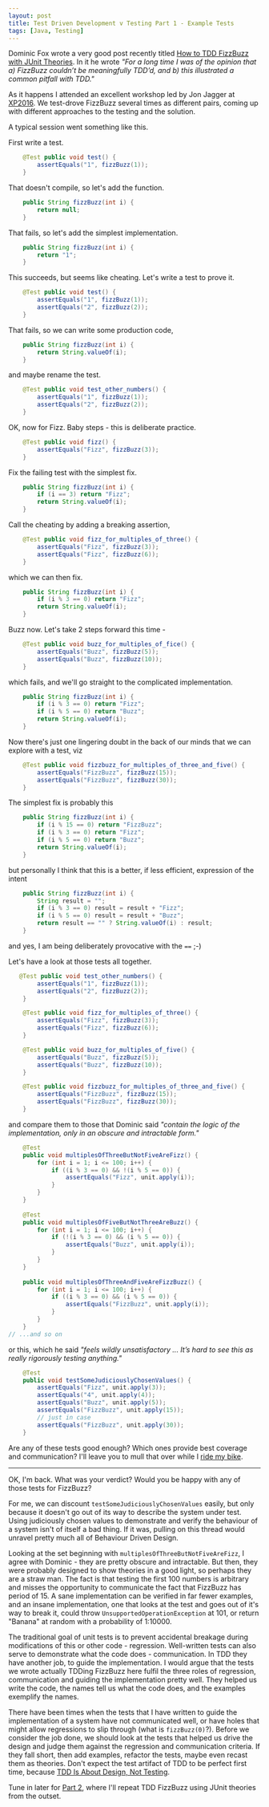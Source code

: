 ```yaml
---
layout: post
title: Test Driven Development v Testing Part 1 - Example Tests
tags: [Java, Testing]
---
```


Dominic Fox wrote a very good post recently titled [How to TDD FizzBuzz with JUnit Theories](https://opencredo.com/tdd-fizzbuzz-junit-theories/). In it he wrote *"For a long time I was of the opinion that a) FizzBuzz couldn’t be meaningfully TDD’d, and b) this illustrated a common pitfall with TDD."*


As it happens I attended an excellent workshop led by Jon Jagger at [XP2016](http://xp2016.org/cfp/Agenda.html#PC5T). We test-drove FizzBuzz several times as different pairs, coming up with different approaches to the testing and the solution.

A typical session went something like this.

First write a test.

```java
    @Test public void test() {
        assertEquals("1", fizzBuzz(1));
    }
```

That doesn't compile, so let's add the function.

```java
    public String fizzBuzz(int i) {
        return null;
    }
```

That fails, so let's add the simplest implementation.

```java
    public String fizzBuzz(int i) {
        return "1";
    }
```

This succeeds, but seems like cheating. Let's write a test to prove it.

```java
    @Test public void test() {
        assertEquals("1", fizzBuzz(1));
        assertEquals("2", fizzBuzz(2));
    }
```

That fails, so we can write some production code,

```java
    public String fizzBuzz(int i) {
        return String.valueOf(i);
    }
```
and maybe rename the test.

```java
    @Test public void test_other_numbers() {
        assertEquals("1", fizzBuzz(1));
        assertEquals("2", fizzBuzz(2));
    }
```

OK, now for Fizz. Baby steps - this is deliberate practice.

```java
    @Test public void fizz() {
        assertEquals("Fizz", fizzBuzz(3));
    }
```

Fix the failing test with the simplest fix.

```java
    public String fizzBuzz(int i) {
        if (i == 3) return "Fizz";
        return String.valueOf(i);
    }
```

Call the cheating by adding a breaking assertion,

```java
    @Test public void fizz_for_multiples_of_three() {
        assertEquals("Fizz", fizzBuzz(3));
        assertEquals("Fizz", fizzBuzz(6));
    }
```

which we can then fix.

```java
    public String fizzBuzz(int i) {
        if (i % 3 == 0) return "Fizz";
        return String.valueOf(i);
    }
```

Buzz now. Let's take 2 steps forward this time - 

```java
    @Test public void buzz_for_multiples_of_fice() {
        assertEquals("Buzz", fizzBuzz(5));
        assertEquals("Buzz", fizzBuzz(10));
    }
```

which fails, and we'll go straight to the complicated implementation. 

```java
    public String fizzBuzz(int i) {
        if (i % 3 == 0) return "Fizz";
        if (i % 5 == 0) return "Buzz";
        return String.valueOf(i);
    }
```

Now there's just one lingering doubt in the back of our minds that we can explore with a test, viz

```java
    @Test public void fizzbuzz_for_multiples_of_three_and_five() {
        assertEquals("FizzBuzz", fizzBuzz(15));
        assertEquals("FizzBuzz", fizzBuzz(30));
    }
```

The simplest fix is probably this

```java
    public String fizzBuzz(int i) {
        if (i % 15 == 0) return "FizzBuzz";
        if (i % 3 == 0) return "Fizz";
        if (i % 5 == 0) return "Buzz";
        return String.valueOf(i);
    }
```

but personally I think that this is a better, if less efficient, expression of the intent

```java
    public String fizzBuzz(int i) {
        String result = "";
        if (i % 3 == 0) result = result + "Fizz";
        if (i % 5 == 0) result = result + "Buzz";
        return result == "" ? String.valueOf(i) : result;
    }
```

and yes, I am being deliberately provocative with the `==` ;-)

Let's have a look at those tests all together.

```java
   @Test public void test_other_numbers() {
        assertEquals("1", fizzBuzz(1));
        assertEquals("2", fizzBuzz(2));
    }

    @Test public void fizz_for_multiples_of_three() {
        assertEquals("Fizz", fizzBuzz(3));
        assertEquals("Fizz", fizzBuzz(6));
    }

    @Test public void buzz_for_multiples_of_five() {
        assertEquals("Buzz", fizzBuzz(5));
        assertEquals("Buzz", fizzBuzz(10));
    }

    @Test public void fizzbuzz_for_multiples_of_three_and_five() {
        assertEquals("FizzBuzz", fizzBuzz(15));
        assertEquals("FizzBuzz", fizzBuzz(30));
    }
```

and compare them to those that Dominic said *"contain the logic of the implementation, only in an obscure and intractable form."*

```java
    @Test
    public void multiplesOfThreeButNotFiveAreFizz() {
        for (int i = 1; i <= 100; i++) {
            if ((i % 3 == 0) && !(i % 5 == 0)) {
                assertEquals("Fizz", unit.apply(i));
            }
        }
    }
     
    @Test
    public void multiplesOfFiveButNotThreeAreBuzz() {
        for (int i = 1; i <= 100; i++) {
            if (!(i % 3 == 0) && (i % 5 == 0)) {
                assertEquals("Buzz", unit.apply(i));
            }
        }
    }
     
    public void multiplesOfThreeAndFiveAreFizzBuzz() {
        for (int i = 1; i <= 100; i++) {
            if ((i % 3 == 0) && (i % 5 == 0)) {
                assertEquals("FizzBuzz", unit.apply(i));
            }
        }
    } 
// ...and so on
```

or this, which he said *"feels wildly unsatisfactory ... It’s hard to see this as really rigorously testing anything."*

```java
    @Test
    public void testSomeJudiciouslyChosenValues() {
        assertEquals("Fizz", unit.apply(3));
        assertEquals("4", unit.apply(4));
        assertEquals("Buzz", unit.apply(5));
        assertEquals("FizzBuzz", unit.apply(15));
        // just in case
        assertEquals("FizzBuzz", unit.apply(30));
    }
```

Are any of these tests good enough? Which ones provide best coverage and communication? I'll leave you to mull that over while I [ride my bike](https://www.strava.com/activities/831826153).

<hr />

OK, I'm back. What was your verdict? Would you be happy with any of those tests for FizzBuzz?

For me, we can discount `testSomeJudiciouslyChosenValues` easily, but only because it doesn't go out of its way to describe the system under test. Using judiciously chosen values to demonstrate and verify the behaviour of a system isn't of itself a bad thing. If it was, pulling on this thread would unravel pretty much all of Behaviour Driven Design.

Looking at the set beginning with `multiplesOfThreeButNotFiveAreFizz`, I agree with Dominic - they are pretty obscure and intractable. But then, they were probably designed to show theories in a good light, so perhaps they are a straw man. The fact is that testing the first 100 numbers is arbitrary and misses the opportunity to communicate the fact that FizzBuzz has period of 15. A sane implementation can be verified in far fewer examples, and an insane implementation, one that looks at the test and goes out of it's way to break it, could throw `UnsupportedOperationException` at 101, or return "Banana" at random with a probability of 1:10000.

The traditional goal of unit tests is to prevent accidental breakage during modifications of this or other code - regression. Well-written tests can also serve to demonstrate what the code does - communication. In TDD they have another job, to guide the implementation. I would argue that the tests we wrote actually TDDing FizzBuzz here fulfil the three roles of regression, communication and guiding the implementation pretty well. They helped us write the code, the names tell us what the code does, and the examples exemplify the names.

There have been times when the tests that I have written to guide the implementation of a system have not communicated well, or have holes that might allow regressions to slip through (what is `fizzBuzz(0)`?). Before we consider the job done, we should look at the tests that helped us drive the design and judge them against the regression and communication criteria. If they fall short, then add examples, refactor the tests, maybe even recast them as theories. Don't expect the test artifact of TDD to be perfect first time, because [TDD Is About Design, Not Testing](http://www.drdobbs.com/tdd-is-about-design-not-testing/229218691).

Tune in later for [Part 2](/tdd-v-testing-part2.html), where I'll repeat TDD FizzBuzz using JUnit theories from the outset.







